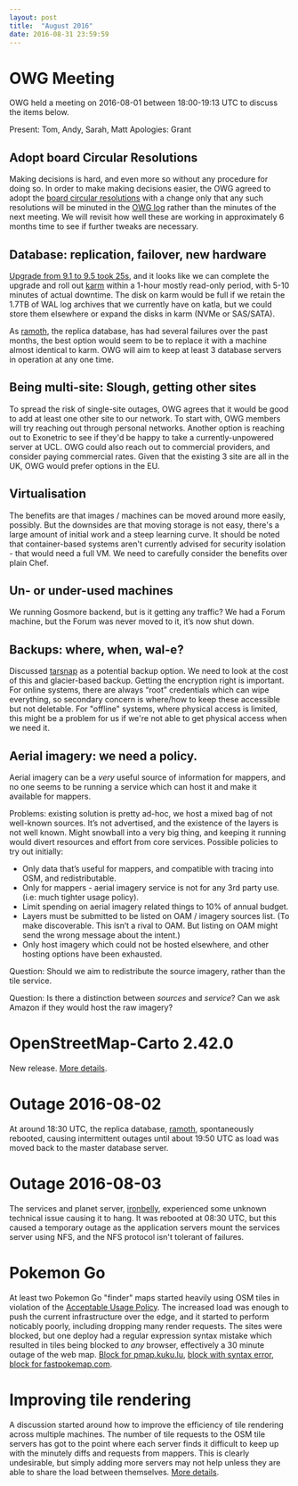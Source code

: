 ```yaml
---
layout: post
title:  "August 2016"
date: 2016-08-31 23:59:59
---
```


# OWG Meeting

OWG held a meeting on 2016-08-01 between 18:00-19:13 UTC to discuss the items below.

Present: Tom, Andy, Sarah, Matt
Apologies: Grant

## Adopt board Circular Resolutions

Making decisions is hard, and even more so without any procedure for doing so. In order to make making decisions easier, the OWG agreed to adopt the [board circular resolutions](https://wiki.osmfoundation.org/wiki/Board_Rules_of_Order#7._Circular_Resolutions) with a change only that any such resolutions will be minuted in the [OWG log](https://gravitystorm.github.io/owg-log/) rather than the minutes of the next meeting. We will revisit how well these are working in approximately 6 months time to see if further tweaks are necessary.

## Database: replication, failover, new hardware

[Upgrade from 9.1 to 9.5 took 25s](https://github.com/openstreetmap/operations/issues/94#issuecomment-236648912), and it looks like we can complete the upgrade and roll out [karm](https://hardware.openstreetmap.org/servers/karm.openstreetmap.org/) within a 1-hour mostly read-only period, with 5-10 minutes of actual downtime. The disk on karm would be full if we retain the 1.7TB of WAL log archives that we currently have on katla, but we could store them elsewhere or expand the disks in karm (NVMe or SAS/SATA).

As [ramoth](https://hardware.openstreetmap.org/servers/ramoth.openstreetmap.org/), the replica database, has had several failures over the past months, the best option would seem to be to replace it with a machine almost identical to karm. OWG will aim to keep at least 3 database servers in operation at any one time.

## Being multi-site: Slough, getting other sites

To spread the risk of single-site outages, OWG agrees that it would be good to add at least one other site to our network. To start with, OWG members will try reaching out through personal networks. Another option is reaching out to Exonetric to see if they'd be happy to take a currently-unpowered server at UCL. OWG could also reach out to commercial providers, and consider paying commercial rates. Given that the existing 3 site are all in the UK, OWG would prefer options in the EU.

## Virtualisation

The benefits are that images / machines can be moved around more easily, possibly. But the downsides are that moving storage is not easy, there's a large amount of initial work and a steep learning
curve. It should be noted that container-based systems aren't currently advised for security isolation - that would need a full VM. We need to carefully consider the benefits over plain Chef.

## Un- or under-used machines

We running Gosmore backend, but is it getting any traffic? We had a Forum machine, but the Forum was never moved to it, it’s now shut down.

## Backups: where, when, wal-e?

Discussed [tarsnap](http://www.tarsnap.com/) as a potential backup option. We need to look at the cost of this and glacier-based backup. Getting the encryption right is important. For online systems, there are always “root” credentials which can wipe everything, so secondary concern is where/how to keep these accessible but not deletable. For "offline" systems, where physical access is limited, this might be a problem for us if we're not able to get physical access when we need it.

## Aerial imagery: we need a policy.

Aerial imagery can be a _very_ useful source of information for mappers, and no one seems to be running a service which can host it and make it available for mappers.

Problems: existing solution is pretty ad-hoc, we host a mixed bag of not well-known sources. It’s not advertised, and the existence of the layers is not well known. Might snowball into a very big thing, and keeping it running would divert resources and effort from core services. Possible policies to try out initially:

* Only data that’s useful for mappers, and compatible with tracing into OSM, and redistributable.
* Only for mappers - aerial imagery service is not for any 3rd party use. (i.e: much tighter usage policy).
* Limit spending on aerial imagery related things to 10% of annual budget.
* Layers must be submitted to be listed on OAM / imagery sources list. (To make discoverable. This isn’t a rival to OAM. But listing on OAM might send the wrong message about the intent.)
* Only host imagery which could not be hosted elsewhere, and other hosting options have been exhausted.

Question: Should we aim to redistribute the source imagery, rather than the tile service.

Question: Is there a distinction between _sources_ and _service_? Can we ask Amazon if they would host the raw imagery?

# OpenStreetMap-Carto 2.42.0

New release. [More details](https://github.com/openstreetmap/chef/issues/75).

# Outage 2016-08-02

At around 18:30 UTC, the replica database, [ramoth](https://hardware.openstreetmap.org/servers/ramoth.openstreetmap.org/), spontaneously rebooted, causing intermittent outages until about 19:50 UTC as load was moved back to the master database server.

# Outage 2016-08-03

The services and planet server, [ironbelly](https://hardware.openstreetmap.org/servers/ironbelly.openstreetmap.org/), experienced some unknown technical issue causing it to hang. It was rebooted at 08:30 UTC, but this caused a temporary outage as the application servers mount the services server using NFS, and the NFS protocol isn't tolerant of failures.

# Pokemon Go

At least two Pokemon Go "finder" maps started heavily using OSM tiles in violation of the [Acceptable Usage Policy](http://wiki.openstreetmap.org/wiki/Tile_usage_policy). The increased load was enough to push the current infrastructure over the edge, and it started to perform noticably poorly, including dropping many render requests. The sites were blocked, but one deploy had a regular expression syntax mistake which resulted in tiles being blocked to _any_ browser, effectively a 30 minute outage of the web map. [Block for pmap.kuku.lu](https://github.com/openstreetmap/chef/commit/7a138e7216c2fb0798201f487857fba533ad1d04), [block with syntax error](https://github.com/openstreetmap/chef/pull/77), [block for fastpokemap.com](https://github.com/openstreetmap/chef/pull/78).

# Improving tile rendering

A discussion started around how to improve the efficiency of tile rendering across multiple machines. The number of tile requests to the OSM tile servers has got to the point where each server finds it difficult to keep up with the minutely diffs and requests from mappers. This is clearly undesirable, but simply adding more servers may not help unless they are able to share the load between themselves. [More details](https://github.com/openstreetmap/chef/issues/85).

